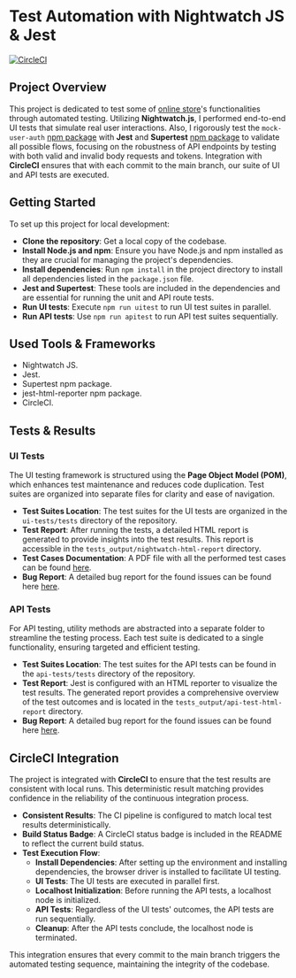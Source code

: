 # Test Automation with Nightwatch JS & Jest

[![CircleCI](https://dl.circleci.com/status-badge/img/circleci/RnPQGDqwYhBKX5CeYSWFw9/Vtx5PmGgLCZ6EQLNN5XS15/tree/main.svg?style=svg&circle-token=CCIPRJ_VKhu23zZpG9z2RsJhwrb5S_95c8dc6f56c75a519e377f606f8c3f818fcc5ec1)](https://dl.circleci.com/status-badge/redirect/circleci/RnPQGDqwYhBKX5CeYSWFw9/Vtx5PmGgLCZ6EQLNN5XS15/tree/main)

## Project Overview

This project is dedicated to test some of [online store](http://automationpractice.multiformis.com/index.php)'s functionalities through automated testing. Utilizing **Nightwatch.js**, I performed end-to-end UI tests that simulate real user interactions. Also, I rigorously test the `mock-user-auth` [npm package](https://www.npmjs.com/package/mock-user-auth) with **Jest** and **Supertest** [npm package](https://www.npmjs.com/package/supertest) to validate all possible flows, focusing on the robustness of API endpoints by testing with both valid and invalid body requests and tokens. Integration with **CircleCI** ensures that with each commit to the main branch, our suite of UI and API tests are executed.

## Getting Started

To set up this project for local development:

- **Clone the repository**: Get a local copy of the codebase.
- **Install Node.js and npm**: Ensure you have Node.js and npm installed as they are crucial for managing the project's dependencies.
- **Install dependencies**: Run `npm install` in the project directory to install all dependencies listed in the `package.json` file.
- **Jest and Supertest**: These tools are included in the dependencies and are essential for running the unit and API route tests.
- **Run UI tests**: Execute `npm run uitest` to run UI test suites in parallel.
- **Run API tests**: Use `npm run apitest` to run API test suites sequentially.

## Used Tools & Frameworks
- Nightwatch JS.
- Jest.
- Supertest npm package.
- jest-html-reporter npm package.
- CircleCI.

## Tests & Results

### UI Tests

The UI testing framework is structured using the **Page Object Model (POM)**, which enhances test maintenance and reduces code duplication. Test suites are organized into separate files for clarity and ease of navigation.

- **Test Suites Location**: The test suites for the UI tests are organized in the `ui-tests/tests` directory of the repository.
- **Test Report**: After running the tests, a detailed HTML report is generated to provide insights into the test results. This report is accessible in the `tests_output/nightwatch-html-report` directory.
- **Test Cases Documentation**: A PDF file with all the performed test cases can be found [here]().
- **Bug Report**: A detailed bug report for the found issues can be found here [here]().

### API Tests

For API testing, utility methods are abstracted into a separate folder to streamline the testing process. Each test suite is dedicated to a single functionality, ensuring targeted and efficient testing.

- **Test Suites Location**: The test suites for the API tests can be found in the `api-tests/tests` directory of the repository.
- **Test Report**: Jest is configured with an HTML reporter to visualize the test results. The generated report provides a comprehensive overview of the test outcomes and is located in the `tests_output/api-test-html-report` directory.
- **Bug Report**: A detailed bug report for the found issues can be found here [here]().

## CircleCI Integration

The project is integrated with **CircleCI** to ensure that the test results are consistent with local runs. This deterministic result matching provides confidence in the reliability of the continuous integration process.

- **Consistent Results**: The CI pipeline is configured to match local test results deterministically.
- **Build Status Badge**: A CircleCI status badge is included in the README to reflect the current build status.
- **Test Execution Flow**:
  - **Install Dependencies**: After setting up the environment and installing dependencies, the browser driver is installed to facilitate UI testing.
  - **UI Tests**: The UI tests are executed in parallel first.
  - **Localhost Initialization**: Before running the API tests, a localhost node is initialized.
  - **API Tests**: Regardless of the UI tests' outcomes, the API tests are run sequentially.
  - **Cleanup**: After the API tests conclude, the localhost node is terminated.

This integration ensures that every commit to the main branch triggers the automated testing sequence, maintaining the integrity of the codebase.





